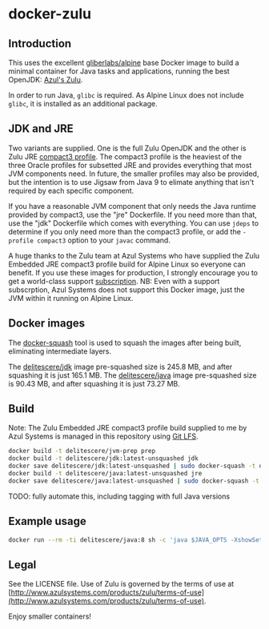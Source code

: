 # docker-zulu

## Introduction
This uses the excellent [gliberlabs/alpine](https://github.com/gliderlabs/docker-alpine) base Docker image to build a minimal container for Java tasks and applications, running the best OpenJDK: [Azul's Zulu](http://www.azulsystems.com/products/zulu).

In order to run Java, `glibc` is required. As Alpine Linux does not include `glibc`, it is installed as an additional package.

## JDK and JRE

Two variants are supplied. One is the full Zulu OpenJDK and the other is Zulu JRE [compact3 profile](https://docs.oracle.com/javase/8/docs/technotes/guides/compactprofiles/compactprofiles.html). The compact3 profile is the heaviest of the three Oracle profiles for subsetted JRE and provides everything that most JVM components need. In future, the smaller profiles may also be provided, but the intention is to use Jigsaw from Java 9 to elimate anything that isn't required by each specific component.

If you have a reasonable JVM component that only needs the Java runtime provided by compact3, use the "jre" Dockerfile. If you need more than that, use the "jdk" Dockerfile which comes with everything. You can use `jdeps` to determine if you only need more than the compact3 profile, or add the `-profile compact3` option to your `javac` command.
 
A huge thanks to the Zulu team at Azul Systems who have supplied the Zulu Embedded JRE compact3 profile build for Alpine Linux so everyone can benefit. If you use these images for production, I strongly encourage you to get a world-class support [subscription](http://www.azulsystems.com/products/zulu/support-packages). NB: Even with a support subscrption, Azul Systems does not support this Docker image, just the JVM within it running on Alpine Linux.

## Docker images
The [docker-squash](https://github.com/jwilder/docker-squash) tool is used to squash the images after being built, eliminating intermediate layers.

The [delitescere/jdk](https://hub.docker.com/r/delitescere/jdk/) image pre-squashed size is 245.8 MB, and after squashing it is just 165.1 MB.
The [delitescere/java](https://hub.docker.com/r/delitescere/java/) image pre-squashed size is 90.43 MB, and after squashing it is just 73.27 MB.

## Build

Note: The Zulu Embedded JRE compact3 profile build supplied to me by Azul Systems is managed in this repository using [Git LFS](https://git-lfs.github.com/).

```sh
docker build -t delitescere/jvm-prep prep
docker build -t delitescere/jdk:latest-unsquashed jdk
docker save delitescere/jdk:latest-unsquashed | sudo docker-squash -t delitescere/jdk | docker load
docker build -t delitescere/java:latest-unsquashed jre
docker save delitescere/java:latest-unsquashed | sudo docker-squash -t delitescere/java | docker load
```
TODO: fully automate this, including tagging with full Java versions

## Example usage

```sh
docker run --rm -ti delitescere/java:8 sh -c 'java $JAVA_OPTS -XshowSettings -version'
```

## Legal

See the LICENSE file. Use of Zulu is governed by the terms of use at [http://www.azulsystems.com/products/zulu/terms-of-use](http://www.azulsystems.com/products/zulu/terms-of-use).

Enjoy smaller containers!

